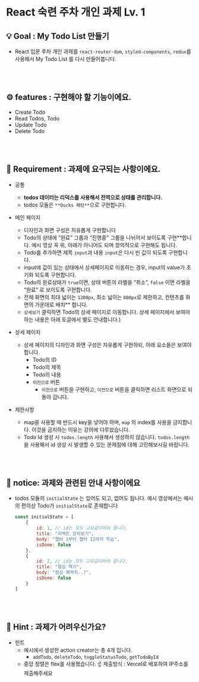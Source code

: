 # React 숙련 주차 개인 과제 Lv. 1


## 💡 Goal : My Todo List 만들기

- React 입문 주차 개인 과제를 `react-router-dom`, `styled-components`, `redux`를 사용해서 My Todo List 를 다시 만들어봅니다.
 
 <br>
  <br>
  
## ⚙ features : 구현해야 할 기능이에요.
 

- Create Todo
- Read Todos, Todo
- Update Todo
- Delete Todo
 
<br>
<br>

## 📌 Requirement : 과제에 요구되는 사항이에요.
 

- 공통
    - **todos 데이터는 리덕스를 사용해서 전역으로 상태를 관리합니다.**
    - todos 모듈은 `**Ducks 패턴**`으로 구현합니다.
- 메인 페이지
    - 디자인과 화면 구성은 자유롭게 구현합니다
    - Todo의 상태에 “완료” 그룹과 “진행중" 그룹을 나뉘어서 보이도록 구현**합니다. 예시 영상 꼭 위, 아래가 아니어도 되며 창의적으로 구현해도 됩니다.    
    - Todo를 추가하면  제목 `input`과 내용 `input`은 다시 빈 값이 되도록 구현합니다.
    - input에 값이 있는 상태에서 상세페이지로 이동하는 경우, input의 value가 초기화 되도록 구현합니다.
    - Todo의 완료상태가 `true`이면, 상태 버튼의 라벨을 “취소”,  `false` 이면 라벨을 “완료” 로 보이도록 구현합니다.
    - 전체 화면의 최대 넓이는 `1200px`, 최소 넓이는 `800px`로 제한하고, 컨텐츠를 화면의 가운데로 배치** 합니다.
    - `상세보기` 클릭하면 Todo의 상세 페이지로 이동합니다. 상세 페이지에서 보여야 하는 내용은 아래 토글에서 별도 안내합니다.)
            
- 상세 페이지
    - 상세 페이지의 디자인과 화면 구성은 자유롭게 구현하되, 아래 요소들은 보여야 합니다.
        - Todo의 ID
        - Todo의 제목
        - Todo의 내용
        - `이전으로` 버튼
            - `이전으로` 버튼을 구현하고, `이전으로` 버튼을 클릭하면 리스트 화면으로 되돌아 갑니다.
- 제한사항
    - map을 사용할 때 반드시 key을 넣어야 하며, `map` 의 index를 사용을 금지합니다. 이것을 금지하는 이유는 강의에 다루었습니다.
    - Todo Id 생성 시 `todos.length` 사용해서 생성하지 않습니다. `todos.length` 을 사용해서 id 생성 시 발생할 수 있는 문제점에 대해 고민해보시길 바랍니다.
 
 
 <br>
 <br>
 
## 🔔 notice: 과제와 관련된 안내 사항이에요
 

- todos 모듈의 `initialState` 는 있어도 되고, 없어도 됩니다. 예시 영상에서는 예시의 편의상 Todo가 `initialState`로 존재합니다
    
    ```jsx
    const initialState = [
    	{
    		id: 1, // id는 모두 고유값이어야 합니다.
    		title: "리액트 강의보기",
    		body: "챕터 1부터 챕터 12까지 학습",
    		isDone: false
    	},
    	{
    		id: 2, // id는 모두 고유값이어야 합니다.
    		title: "점심 먹기",
    		body: "점심 뭐먹지..?",
    		isDone: false
    	}
    ]
    ```
    
    
    <br>
    <br>
 
## 📌 Hint : 과제가 어려우신가요?
 

- 힌트
    - 예시에서 생성한 action creator는 총 4개 입니다.
        - `addTodo`, `deleteTodo`, `toggleStatusTodo`, `getTodoById`
    - 중앙 정렬은 flex를 사용했습니다.
☝ 제출방식 : Vercel로 배포하여 IP주소를 제출해주세요
 
